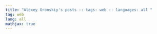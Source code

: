 ```yaml
---
title: "Alexey Gronskiy's posts :: tags: web :: languages: all "
tag: web
lang: all
mathjax: true
---
```

<!-- Generated automatically -->